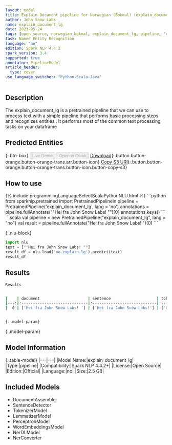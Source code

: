 ```yaml
---
layout: model
title: Explain Document pipeline for Norwegian (Bokmal) (explain_document_lg)
author: John Snow Labs
name: explain_document_lg
date: 2023-05-24
tags: [open_source, norwegian_bokmal, explain_document_lg, pipeline, "no"]
task: Named Entity Recognition
language: "no"
edition: Spark NLP 4.4.2
spark_version: 3.4
supported: true
annotator: PipelineModel
article_header:
  type: cover
use_language_switcher: "Python-Scala-Java"
---
```


## Description

The explain_document_lg is a pretrained pipeline that we can use to process text with a simple pipeline that performs basic processing steps 
and recognizes entities .
It performs most of the common text processing tasks on your dataframe

## Predicted Entities



{:.btn-box}
<button class="button button-orange" disabled>Live Demo</button>
<button class="button button-orange" disabled>Open in Colab</button>
[Download](https://s3.amazonaws.com/auxdata.johnsnowlabs.com/public/models/explain_document_lg_no_4.4.2_3.4_1684953143709.zip){:.button.button-orange.button-orange-trans.arr.button-icon}
[Copy S3 URI](s3://auxdata.johnsnowlabs.com/public/models/explain_document_lg_no_4.4.2_3.4_1684953143709.zip){:.button.button-orange.button-orange-trans.button-icon.button-copy-s3}

## How to use



<div class="tabs-box" markdown="1">
{% include programmingLanguageSelectScalaPythonNLU.html %}
```python
from sparknlp.pretrained import PretrainedPipelinein
pipeline = PretrainedPipeline('explain_document_lg', lang = 'no')
annotations =  pipeline.fullAnnotate(""Hei fra John Snow Labs! "")[0]
annotations.keys()
```
```scala
val pipeline = new PretrainedPipeline("explain_document_lg", lang = "no")
val result = pipeline.fullAnnotate("Hei fra John Snow Labs! ")(0)
```

{:.nlu-block}
```python
import nlu
text = [""Hei fra John Snow Labs! ""]
result_df = nlu.load('no.explain.lg').predict(text)
result_df
```
</div>

## Results

```bash
Results


|    | document                     | sentence                    | token                                   | lemma                                   | pos                                         | embeddings                   | ner                                    | entities               |
|---:|:-----------------------------|:----------------------------|:----------------------------------------|:----------------------------------------|:--------------------------------------------|:-----------------------------|:---------------------------------------|:-----------------------|
|  0 | ['Hei fra John Snow Labs! '] | ['Hei fra John Snow Labs!'] | ['Hei', 'fra', 'John', 'Snow', 'Labs!'] | ['Hei', 'fra', 'John', 'Snow', 'Labs!'] | ['PROPN', 'ADP', 'PROPN', 'PROPN', 'PROPN'] | [[0.0639619976282119,.,...]] | ['O', 'O', 'B-PER', 'I-PER', 'B-PROD'] | ['John Snow', 'Labs!'] |


{:.model-param}
```

{:.model-param}
## Model Information

{:.table-model}
|---|---|
|Model Name:|explain_document_lg|
|Type:|pipeline|
|Compatibility:|Spark NLP 4.4.2+|
|License:|Open Source|
|Edition:|Official|
|Language:|no|
|Size:|2.5 GB|

## Included Models

- DocumentAssembler
- SentenceDetector
- TokenizerModel
- LemmatizerModel
- PerceptronModel
- WordEmbeddingsModel
- NerDLModel
- NerConverter